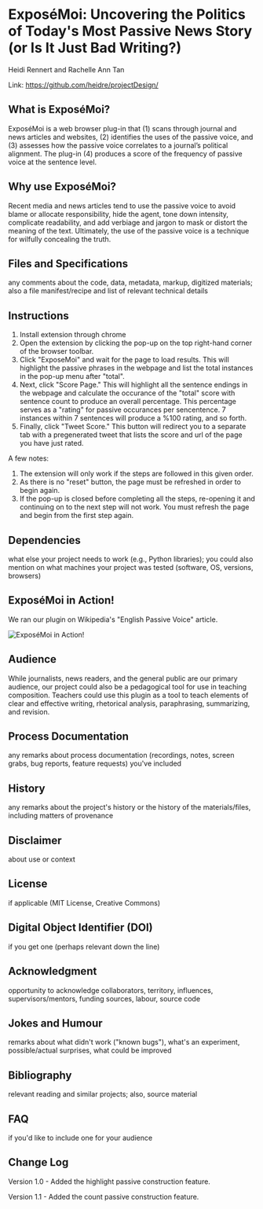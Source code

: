 # ExposéMoi: Uncovering the Politics of Today's Most Passive News Story (or Is It Just Bad Writing?)

Heidi Rennert and Rachelle Ann Tan

Link: https://github.com/heidre/projectDesign/

## What is ExposéMoi?

ExposéMoi is a web browser plug-in that (1) scans through journal and news articles and websites, (2) identifies the uses of the passive voice, and (3) assesses how the passive voice correlates to a journal’s political alignment. The plug-in (4) produces a score of the frequency of passive voice at the sentence level. 

## Why use ExposéMoi?

Recent media and news articles tend to use the passive voice to avoid blame or allocate responsibility, hide the agent, tone down intensity, complicate readability, and add verbiage and jargon to mask or distort the meaning of the text. Ultimately, the use of the passive voice is a technique for wilfully concealing the truth.

## Files and Specifications 

any comments about the code, data, metadata, markup, digitized materials; also a file manifest/recipe and list of relevant technical details 

## Instructions 

1. Install extension through chrome
2. Open the extension by clicking the pop-up on the top right-hand corner of the browser toolbar. 
3. Click "ExposeMoi" and wait for the page to load results. This will highlight the passive phrases in the webpage and list the total instances in the pop-up menu after "total".
4. Next, click "Score Page." This will highlight all the sentence endings in the webpage and calculate the occurance of the "total" score with sentence count to produce an overall percentage. This percentage serves as a "rating" for passive occurances per sencentence. 7 instances within 7 sentences will produce a %100 rating, and so forth.
5. Finally, click "Tweet Score." This button will redirect you to a separate tab with a pregenerated tweet that lists the score and url of the page you have just rated. 

A few notes:
1. The extension will only work if the steps are followed in this given order.
2. As there is no "reset" button, the page must be refreshed in order to begin again. 
3. If the pop-up is closed before completing all the steps, re-opening it and continuing on to the next step will not work. You must refresh the page and begin from the first step again. 

## Dependencies 

what else your project needs to work (e.g., Python libraries); you could also mention on what machines your project was tested (software, OS, versions, browsers) 

## ExposéMoi in Action!

We ran our plugin on Wikipedia's "English Passive Voice" article.

![ExposéMoi in Action!](https://github.com/heidre/projectDesign/documentation/ExposeMoi.png)

## Audience 

While journalists, news readers, and the general public are our primary audience, our project could also be a pedagogical tool for use in teaching composition. Teachers could use this plugin as a tool to teach elements of clear and effective writing, rhetorical analysis, paraphrasing, summarizing, and revision. 

## Process Documentation 

any remarks about process documentation (recordings, notes, screen grabs, bug reports, feature requests) you've included 

## History 

any remarks about the project's history or the history of the materials/files, including matters of provenance 

## Disclaimer

about use or context 

## License 

if applicable (MIT License, Creative Commons) 

## Digital Object Identifier (DOI) 

if you get one (perhaps relevant down the line) 

## Acknowledgment

opportunity to acknowledge collaborators, territory, influences, supervisors/mentors, funding sources, labour, source code  

## Jokes and Humour 

remarks about what didn't work ("known bugs"), what's an experiment, possible/actual surprises, what could be improved

## Bibliography 

relevant reading and similar projects; also, source material

## FAQ

if you'd like to include one for your audience 

## Change Log 

Version 1.0 - Added the highlight passive construction feature.

Version 1.1 - Added the count passive construction feature.
